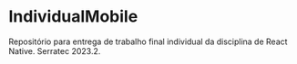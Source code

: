 # IndividualMobile
Repositório para entrega de trabalho final individual da disciplina de React Native. Serratec 2023.2.
